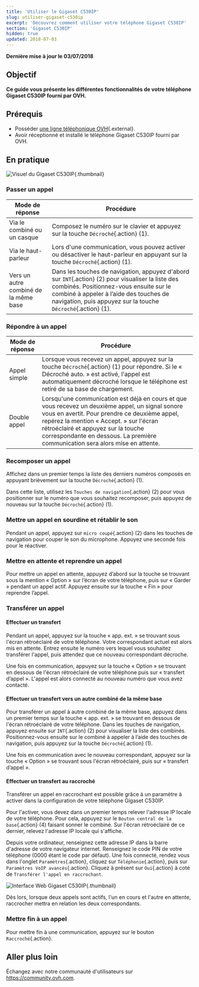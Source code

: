```yaml
---
title: 'Utiliser le Gigaset C530IP'
slug: utiliser-gigaset-c530ip
excerpt: 'Découvrez comment utiliser votre téléphone Gigaset C530IP'
section: 'Gigaset C530IP'
hidden: true
updated: 2018-07-03
---
```


**Dernière mise à jour le 03/07/2018**

## Objectif

**Ce guide vous présente les différentes fonctionnalités de votre téléphone Gigaset C530IP fourni par OVH.**

## Prérequis

- Posséder [une ligne téléphonique OVH](https://www.ovhtelecom.fr/telephonie/){.external}.
- Avoir réceptionné et installé le téléphone Gigaset C530IP fourni par OVH.

## En pratique

![Visuel du Gigaset C530IP](images/c530ip.png){.thumbnail}
 
### Passer un appel

|Mode de réponse|Procédure|
|---|---|
|Via le combiné ou un casque|Composez le numéro sur le clavier et appuyez sur la touche `Décroché`{.action} (1).|
|Via le haut-parleur|Lors d'une communication, vous pouvez activer ou désactiver le haut-parleur en appuyant sur la touche `Décroché`{.action} (1).|
|Vers un autre combiné de la même base|Dans les touches de navigation, appuyez d'abord  sur `INT`{.action} (2) pour visualiser la liste des combinés. Positionnez-vous ensuite sur le combiné à appeler à l’aide des touches de navigation, puis appuyez sur la touche `Décroché`{.action} (1).|

### Répondre à un appel

|Mode de réponse|Procédure|
|---|---|
|Appel simple|Lorsque vous recevez un appel, appuyez sur la touche `Décroché`{.action} (1) pour répondre. Si le « Décroché auto. » est activé, l'appel est automatiquement décroché lorsque le téléphone est retiré de sa base de chargement.|
|Double appel|Lorsqu'une communication est déjà en cours et que vous recevez un deuxième appel, un signal sonore vous en avertit. Pour prendre ce deuxième appel, repérez la mention « Accept. » sur l'écran rétroéclairé et appuyez sur la touche correspondante en dessous. La première communication sera alors mise en attente.|

### Recomposer un appel

Affichez dans un premier temps la liste des derniers numéros composés en appuyant brièvement sur la touche `Décroché`{.action} (1).

Dans cette liste, utilisez les `Touches de navigation`{.action} (2) pour vous positionner sur le numéro que vous souhaitez recomposer, puis appuyez de nouveau sur la touche `Décroché`{.action} (1).

### Mettre un appel en sourdine et rétablir le son

Pendant un appel, appuyez sur `micro coupé`{.action} (2) dans les touches de navigation pour couper le son du microphone. Appuyez une seconde fois pour le réactiver.

### Mettre en attente et reprendre un appel

Pour mettre un appel en attente, appuyez d’abord sur la touche se trouvant sous la mention « Option » sur l’écran de votre téléphone, puis sur « Garder » pendant un appel actif. Appuyez ensuite sur la touche « Fin » pour reprendre l’appel.

### Transférer un appel

#### Effectuer un transfert

Pendant un appel, appuyez sur la touche « app. ext. » se trouvant sous l'écran rétroéclairé de votre téléphone. Votre correspondant actuel est alors mis en attente. Entrez ensuite le numéro vers lequel vous souhaitez transférer l'appel, puis attendez que ce nouveau correspondant décroche.

Une fois en communication, appuyez sur la touche « Option » se trouvant en dessous de l'écran rétroéclairé de votre téléphone puis sur « transfert d’appel ». L'appel est alors connecté au nouveau numéro que vous avez contacté.

#### Effectuer un transfert vers un autre combiné de la même base

Pour transférer un appel à autre combiné de la même base, appuyez dans un premier temps sur la touche « app. ext. » se trouvant en dessous de l'écran rétroéclairé de votre téléphone. Dans les touches de navigation, appuyez ensuite sur `INT`{.action} (2) pour visualiser la liste des combinés. Positionnez-vous ensuite sur le combiné à appeler à l’aide des touches de navigation, puis appuyez sur la touche `Décroché`{.action} (1).

Une fois en communication avec le nouveau correspondant, appuyez sur la touche « Option » se trouvant sous l'écran rétroéclairé, puis sur « transfert d’appel ».

#### Effectuer un transfert au raccroché

Transférer un appel en raccrochant est possible grâce à un paramètre à activer dans la configuration de votre téléphone Gigaset C530IP.

Pour l'activer, vous devez dans un premier temps relever l'adresse IP locale de votre téléphone. Pour cela, appuyez sur le `Bouton central de la base`{.action} (4) faisant sonner le combiné. Sur l'écran rétroéclairé de ce dernier, relevez l'adresse IP locale qui s'affiche.

Depuis votre ordinateur, renseignez cette adresse IP dans la barre d'adresse de votre navigateur internet. Renseignez le code PIN de votre téléphone (0000 étant le code par défaut). Une fois connecté, rendez vous dans l'onglet `Paramètres`{.action}, cliquez sur `Téléphonie`{.action}, puis sur `Paramètres VoIP avancés`{.action}. Cliquez à présent sur `Oui`{.action} à coté de `Transférer l'appel en raccrochant`.

![Interface Web Gigaset C530IP](images/c530ip-web.png){.thumbnail}

Dès lors, lorsque deux appels sont actifs, l'un en cours et l'autre en attente, raccrocher mettra en relation les deux correspondants.

### Mettre fin à un appel

Pour mettre fin à une communication, appuyez sur le bouton `Raccroché`{.action}.

## Aller plus loin

Échangez avec notre communauté d'utilisateurs sur <https://community.ovh.com>.

